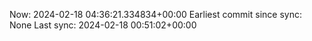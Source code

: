 Now: 2024-02-18 04:36:21.334834+00:00 Earliest commit since sync: None Last sync: 2024-02-18 00:51:02+00:00
